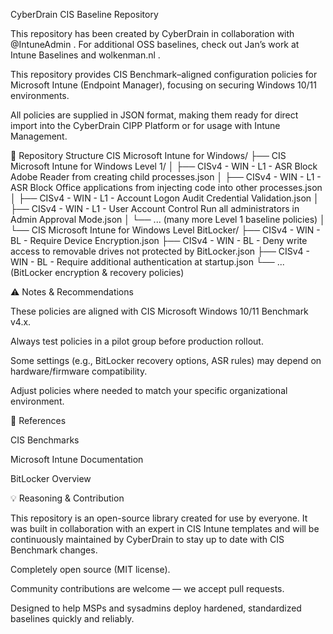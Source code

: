 CyberDrain CIS Baseline Repository

This repository has been created by CyberDrain in collaboration with @IntuneAdmin
.
For additional OSS baselines, check out Jan’s work at Intune Baselines
 and wolkenman.nl
.

This repository provides CIS Benchmark–aligned configuration policies for Microsoft Intune (Endpoint Manager), focusing on securing Windows 10/11 environments.

All policies are supplied in JSON format, making them ready for direct import into the CyberDrain CIPP Platform or for usage with Intune Management.

📂 Repository Structure
CIS Microsoft Intune for Windows/
├── CIS Microsoft Intune for Windows Level 1/
│   ├── CISv4 - WIN - L1 - ASR Block Adobe Reader from creating child processes.json
│   ├── CISv4 - WIN - L1 - ASR Block Office applications from injecting code into other processes.json
│   ├── CISv4 - WIN - L1 - Account Logon Audit Credential Validation.json
│   ├── CISv4 - WIN - L1 - User Account Control Run all administrators in Admin Approval Mode.json
│   └── ... (many more Level 1 baseline policies)
│
└── CIS Microsoft Intune for Windows Level BitLocker/
    ├── CISv4 - WIN - BL - Require Device Encryption.json
    ├── CISv4 - WIN - BL - Deny write access to removable drives not protected by BitLocker.json
    ├── CISv4 - WIN - BL - Require additional authentication at startup.json
    └── ... (BitLocker encryption & recovery policies)

⚠️ Notes & Recommendations

These policies are aligned with CIS Microsoft Windows 10/11 Benchmark v4.x.

Always test policies in a pilot group before production rollout.

Some settings (e.g., BitLocker recovery options, ASR rules) may depend on hardware/firmware compatibility.

Adjust policies where needed to match your specific organizational environment.

📖 References

CIS Benchmarks

Microsoft Intune Documentation

BitLocker Overview

💡 Reasoning & Contribution

This repository is an open-source library created for use by everyone.
It was built in collaboration with an expert in CIS Intune templates and will be continuously maintained by CyberDrain to stay up to date with CIS Benchmark changes.

Completely open source (MIT license).

Community contributions are welcome — we accept pull requests.

Designed to help MSPs and sysadmins deploy hardened, standardized baselines quickly and reliably.
